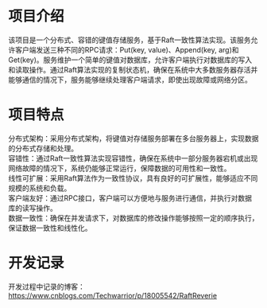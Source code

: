 # 项目介绍
该项目是一个分布式、容错的键值存储服务，基于Raft一致性算法实现。该服务允许客户端发送三种不同的RPC请求：Put(key, value)、Append(key, arg)和Get(key)。服务维护一个简单的键值对数据库，允许客户端执行对数据库的写入和读取操作。通过Raft算法实现的复制状态机，确保在系统中大多数服务器存活并能够通信的情况下，服务能够继续处理客户端请求，即使出现故障或网络分区。

# 项目特点
分布式架构：采用分布式架构，将键值对存储服务部署在多台服务器上，实现数据的分布式存储和处理。  
容错性：通过Raft一致性算法实现容错性，确保在系统中一部分服务器宕机或出现网络故障的情况下，系统仍能够正常运行，保障数据的可用性和一致性。  
线性可扩展：采用Raft算法作为一致性协议，具有良好的可扩展性，能够适应不同规模的系统和负载。  
客户端友好：通过RPC接口，客户端可以方便地与服务进行通信，并执行对数据库的读写操作。  
数据一致性：确保在并发请求下，对数据库的修改操作能够按照一定的顺序执行，保证数据一致性和线性化。  

# 开发记录
开发过程中记录的博客：
https://www.cnblogs.com/Techwarrior/p/18005542/RaftReverie
